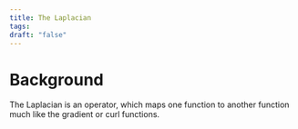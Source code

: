 ```yaml
---
title: The Laplacian
tags: 
draft: "false"
---
```

# Background
The Laplacian is an operator, which maps one function to another function much like the gradient or curl functions. 